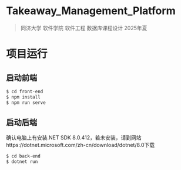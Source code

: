 # Takeaway_Management_Platform

> 同济大学 软件学院 软件工程 数据库课程设计 2025年夏

# 项目运行

## 启动前端

```bash
$ cd front-end 
$ npm install
$ npm run serve
```

## 启动后端
确认电脑上有安装.NET SDK 8.0.412，若未安装，请到网站https://dotnet.microsoft.com/zh-cn/download/dotnet/8.0下载
```bash
$ cd back-end
$ dotnet run
```
